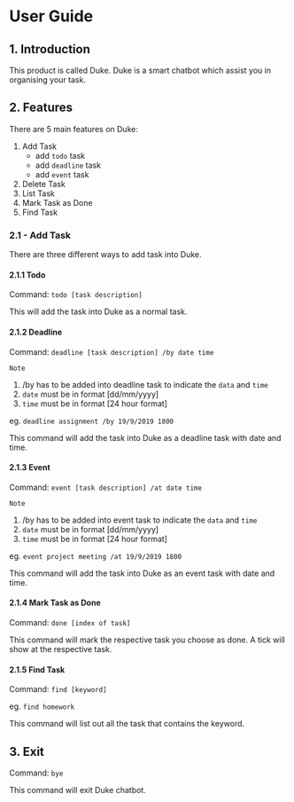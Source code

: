 # User Guide

## 1. Introduction
This product is called Duke. Duke is a smart chatbot which assist you in organising your task.

## 2. Features
There are 5 main features on Duke:

1. Add Task
    - add `todo` task
    - add `deadline` task
    - add `event` task
2. Delete Task
3. List Task
4. Mark Task as Done
5. Find Task

### 2.1 - Add Task
There are three different ways to add task into Duke.

#### 2.1.1 Todo
Command: `todo [task description]`

This will add the task into Duke as a normal task.

#### 2.1.2 Deadline
Command: `deadline [task description] /by date time`

`Note`
1. /by has to be added into deadline task to indicate the `data` and `time`
2. `date` must be in format [dd/mm/yyyy]
3. `time` must be in format [24 hour format]

eg. `deadline assignment /by 19/9/2019 1800`

This command will add the task into Duke as a deadline task with date and time.

#### 2.1.3 Event
Command: `event [task description] /at date time`

`Note`
1. /by has to be added into event task to indicate the `data` and `time`
2. `date` must be in format [dd/mm/yyyy]
3. `time` must be in format [24 hour format]

eg. `event project meeting /at 19/9/2019 1800`

This command will add the task into Duke as an event task with date and time.

#### 2.1.4 Mark Task as Done
Command: `done [index of task]`

This command will mark the respective task you choose as done. A tick will show at the respective task.

#### 2.1.5 Find Task
Command: `find [keyword]`

eg. `find homework`

This command will list out all the task that contains the keyword.

## 3. Exit
Command: `bye`

This command will exit Duke chatbot.
